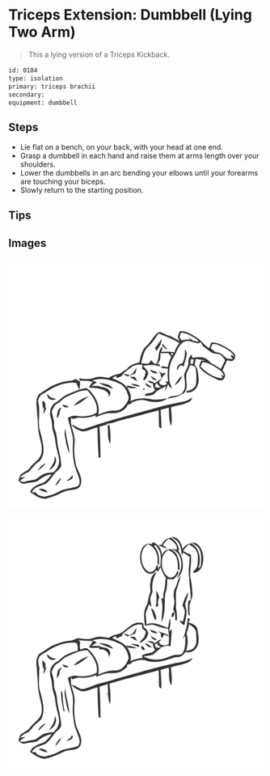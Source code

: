# Triceps Extension: Dumbbell (Lying Two Arm)

> This a lying version of a Triceps Kickback.

``` 
id: 0184 
type: isolation 
primary: triceps brachii 
secondary:  
equipment: dumbbell 
``` 


## Steps


 - Lie flat on a bench, on your back, with your head at one end.
 - Grasp a dumbbell in each hand and raise them at arms length over your shoulders.
 - Lower the dumbbells in an arc bending your elbows until your forearms are touching your biceps.
 - Slowly return to the starting position.

## Tips



## Images

![](./../svg/0184-relaxation.svg "")

![](./../svg/0184-tension.svg "")

